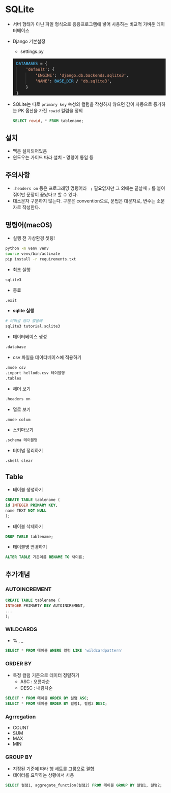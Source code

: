 # SQLite

- 서버 형태가 아닌 파일 형식으로 응용프로그램에 넣어 사용하는 비교적 가벼운 데이터베이스

- Django 기본설정

  - settings.py

  ![image-20210915004710479](image/image-20210915004710479.png)



- SQLite는 따로 `primary key` 속성의 컬럼을 작성하지 않으면 값이 자동으로 증가하는 PK 옵션을 가진 `rowid` 컬럼을 정의

  ```sql
  SELECT rowid, * FROM tablename;
  ```

  

## 설치

- 맥은 설치되어있음
- 윈도우는 가이드 따라 설치 - 명령어 통일 등 



## 주의사항

- `.headers on` 등은 프로그래밍 명령어라 ` ;` 필요없지만 그 외에는 끝날때 `;` 를 붙여줘야만 문장이 끝났다고 할 수 있다.
- 대소문자 구분하지 않는다. 구분은 convention으로, 문법은 대문자로, 변수는 소문자로 작성한다.



## 명령어(macOS)

- 실행 전 가상환경 셋팅!

```bash
python -m venv venv
source venv/bin/activate
pip install -r requirements.txt
```

- 최초 실행

```bash
sqlite3
```

- 종료

```bash
.exit
```

- **sqlite 실행**

```bash
# 터미널 껐다 켰을때
sqlite3 tutorial.sqlite3 
```

- 데이터베이스 생성

```bash
.database
```

- csv 파일을 데이터베이스에 적용하기

```bash
.mode csv
.import hellodb.csv 테이블명
.tables
```

- 헤더 보기

```bash
.headers on
```

- 열로 보기

```bash
.mode colum
```

- 스키마보기

```bash
.schema 테이블명
```

- 터미널 정리하기

```bash
.shell clear
```



## Table 

- 테이블 생성하기

```sql
CREATE TABLE tablename (
id INTEGER PRIMARY KEY,
name TEXT NOT NULL
);
```

- 테이블 삭제하기

```sql
DROP TABLE tablename;
```

- 테이블명 변경하기

```sql
ALTER TABLE 기존이름 RENAME TO 새이름;
```



## 추가개념

### AUTOINCREMENT

```sql
CREATE TABLE tablename (
INTEGER PRIMARTY KEY AUTOINCREMENT,
...
);
```



### WILDCARDS

- % , _ 

```sql
SELECT * FROM 테이블 WHERE 컬럼 LIKE 'wildcardpattern'
```



### ORDER BY

- 특정 컬럼 기준으로 데이터 정렬하기
  - ASC : 오름차순
  - DESC : 내림차순

```sql
SELECT * FROM 테이블 ORDER BY 컬럼 ASC;
SELECT * FROM 테이블 ORDER BY 컬럼1, 컬럼2 DESC;
```



### Agrregation

- COUNT
- SUM
- MAX
- MIN



### GROUP BY

- 지정된 기준에 따라 행 세트를 그룹으로 결합
- 데이터를 요약하는 상황에서 사용

```sql
SELECT 컬럼1, aggregate_function(컬럼2) FROM 테이블 GROUP BY 컬럼1, 컬럼2;
```
